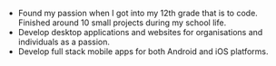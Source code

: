 - Found my passion when I got into my 12th grade that is to code. Finished around 10 small projects during my school life.
- Develop desktop applications and websites for organisations and individuals as a passion.
- Develop full stack mobile apps for both Android and iOS platforms.

<!---
arunn03/arunn03 is a ✨ special ✨ repository because its `README.md` (this file) appears on your GitHub profile.
You can click the Preview link to take a look at your changes.
--->

